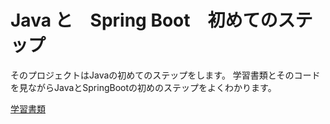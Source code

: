 # Java と　Spring Boot　初めてのステップ

そのプロジェクトはJavaの初めてのステップをします。
学習書類とそのコードを見ながらJavaとSpringBootの初めのステップをよくわかります。

[学習書類](https://docs.google.com/document/d/10tdcjZdab574150iDYvuNqSHSOR2SSpTL6t6L0VHSJ0/edit?usp=sharing)